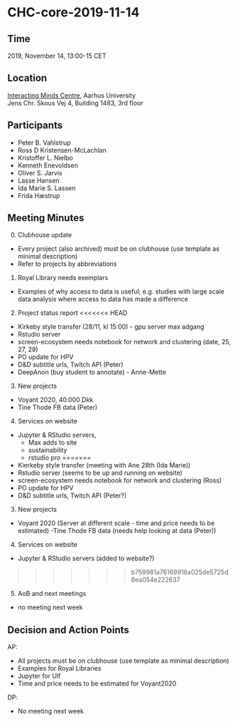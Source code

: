 # CHC-core-2019-11-14 #

## Time ##
2019, November 14, 13:00-15 CET

## Location ##
[Interacting Minds Centre](http://www.au.dk/om/organisation/find-au/bygningskort/?b=1483), Aarhus University  
Jens Chr. Skous Vej 4, Building 1483, 3rd floor

## Participants ##
- Peter B. Vahlstrup
- Ross D Kristensen-McLachlan
- Kristoffer L. Nielbo
- Kenneth Enevoldsen
- Oliver S. Jarvis
- Lasse Hansen
- Ida Marie S. Lassen
- Frida Hæstrup

## Meeting Minutes ##

0. Clubhouse update
  - Every project (also archived) must be on clubhouse (use template as minimal description) 
  - Refer to projects by abbreviations

1. Royal Library needs exemplars
  - Examples of why access to data is useful; e.g. studies with large scale data analysis where access to data has made a difference

2. Project status report
<<<<<<< HEAD
  - Kirkeby style transfer (28/11, kl 15:00) - gpu server max adgang
  - Rstudio server
  - screen-ecosystem needs notebook for network and clustering (date, 25, 27, 29)
  - PO update for HPV
  - D&D subtitle urls, Twitch API (Peter)
  - DeepAnon (buy student to annotate) - Anne-Mette


3. New projects
  - Voyant 2020, 40.000 Dkk
  - Tine Thode FB data (Peter)

4. Services on website
  - Jupyter & RStudio servers,
    - Max adds to site
    - sustainability
    - rstudio pro
=======
  - Kierkeby style transfer (meeting with Ane 28th (Ida Marie))
  - Rstudio server (seems to be up and running on website)
  - screen-ecosystem needs notebook for network and clustering (Ross)
  - PO update for HPV
  - D&D subtitle urls, Twitch API (Peter?)

3. New projects
  - Voyant 2020 (Server at different scale - time and price needs to be estimated)
  -Tine Thode FB data (needs help looking at data (Peter))

4. Services on website
  - Jupyter & RStudio servers (added to website?)
>>>>>>> b759981a76169916a025de5725d8ea054e222637

5. AoB and next meetings
  - no meeting next week 


## Decision and Action Points ##
AP: 
- All projects must be on clubhouse (use template as minimal description)
- Examples for Royal Libraries
- Jupyter for Ulf
- Time and price needs to be estimated for Voyant2020

DP: 
- No meeting next week

